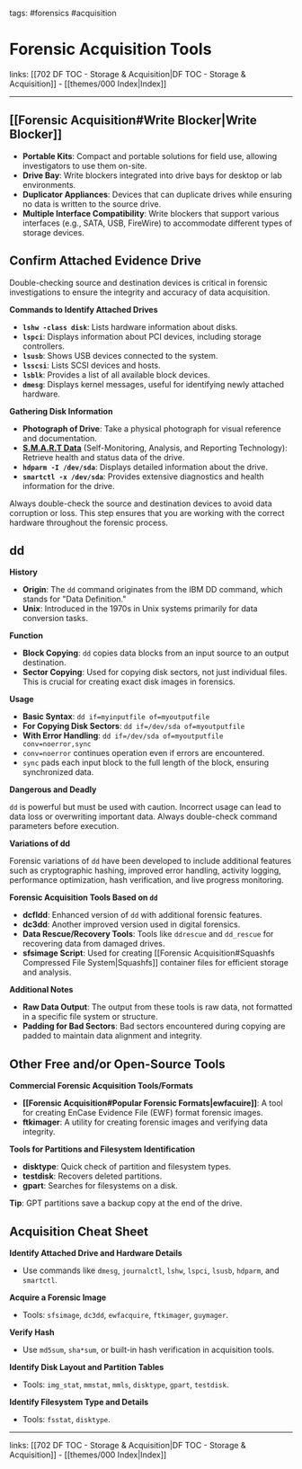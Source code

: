 tags: #forensics #acquisition

# Forensic Acquisition Tools

links: [[702 DF TOC - Storage & Acquisition|DF TOC - Storage & Acquisition]] - [[themes/000 Index|Index]]

---
## [[Forensic Acquisition#Write Blocker|Write Blocker]]

- **Portable Kits**: Compact and portable solutions for field use, allowing investigators to use them on-site.
- **Drive Bay**: Write blockers integrated into drive bays for desktop or lab environments.
- **Duplicator Appliances**: Devices that can duplicate drives while ensuring no data is written to the source drive.
- **Multiple Interface Compatibility**: Write blockers that support various interfaces (e.g., SATA, USB, FireWire) to accommodate different types of storage devices.

## Confirm Attached Evidence Drive

Double-checking source and destination devices is critical in forensic investigations to ensure the integrity and accuracy of data acquisition.

**Commands to Identify Attached Drives**

- **`lshw -class disk`**: Lists hardware information about disks.
- **`lspci`**: Displays information about PCI devices, including storage controllers.
- **`lsusb`**: Shows USB devices connected to the system.
- **`lsscsi`**: Lists SCSI devices and hosts.
- **`lsblk`**: Provides a list of all available block devices.
- **`dmesg`**: Displays kernel messages, useful for identifying newly attached hardware.

**Gathering Disk Information**

- **Photograph of Drive**: Take a physical photograph for visual reference and documentation.
- [**S.M.A.R.T Data**](https://en.wikipedia.org/wiki/Self-Monitoring,_Analysis_and_Reporting_Technology) (Self-Monitoring, Analysis, and Reporting Technology): Retrieve health and status data of the drive.
- **`hdparm -I /dev/sda`**: Displays detailed information about the drive.
- **`smartctl -x /dev/sda`**: Provides extensive diagnostics and health information for the drive.

Always double-check the source and destination devices to avoid data corruption or loss. This step ensures that you are working with the correct hardware throughout the forensic process.

## dd

**History**

- **Origin**: The `dd` command originates from the IBM DD command, which stands for "Data Definition."
- **Unix**: Introduced in the 1970s in Unix systems primarily for data conversion tasks.

**Function**

- **Block Copying**: `dd` copies data blocks from an input source to an output destination.
- **Sector Copying**: Used for copying disk sectors, not just individual files. This is crucial for creating exact disk images in forensics.

**Usage**

- **Basic Syntax**: `dd if=myinputfile of=myoutputfile`
- **For Copying Disk Sectors**: `dd if=/dev/sda of=myoutputfile`
- **With Error Handling**: `dd if=/dev/sda of=myoutputfile conv=noerror,sync`
- `conv=noerror` continues operation even if errors are encountered.
- `sync` pads each input block to the full length of the block, ensuring synchronized data.

**Dangerous and Deadly**

`dd` is powerful but must be used with caution. Incorrect usage can lead to data loss or overwriting important data. Always double-check command parameters before execution.

**Variations of dd**

Forensic variations of `dd` have been developed to include additional features such as cryptographic hashing, improved error handling, activity logging, performance optimization, hash verification, and live progress monitoring.

**Forensic Acquisition Tools Based on `dd`**

- **dcfldd**: Enhanced version of `dd` with additional forensic features.
- **dc3dd**: Another improved version used in digital forensics.
- **Data Rescue/Recovery Tools**: Tools like `ddrescue` and `dd_rescue` for recovering data from damaged drives.
- **sfsimage Script**: Used for creating [[Forensic Acquisition#Squashfs Compressed File System|Squashfs]] container files for efficient storage and analysis.

**Additional Notes**

- **Raw Data Output**: The output from these tools is raw data, not formatted in a specific file system or structure.
- **Padding for Bad Sectors**: Bad sectors encountered during copying are padded to maintain data alignment and integrity.

## Other Free and/or Open-Source Tools

**Commercial Forensic Acquisition Tools/Formats**

- **[[Forensic Acquisition#Popular Forensic Formats|ewfacuire]]**: A tool for creating EnCase Evidence File (EWF) format forensic images.
- **ftkimager**: A utility for creating forensic images and verifying data integrity.

**Tools for Partitions and Filesystem Identification**

- **disktype**: Quick check of partition and filesystem types.
- **testdisk**: Recovers deleted partitions.
- **gpart**: Searches for filesystems on a disk.

**Tip**: GPT partitions save a backup copy at the end of the drive.

## Acquisition Cheat Sheet

**Identify Attached Drive and Hardware Details**

- Use commands like `dmesg`, `journalctl`, `lshw`, `lspci`, `lsusb`, `hdparm`, and `smartctl`.

**Acquire a Forensic Image**

- Tools: `sfsimage`, `dc3dd`, `ewfacquire`, `ftkimager`, `guymager`.

**Verify Hash**

- Use `md5sum`, `sha*sum`, or built-in hash verification in acquisition tools.

**Identify Disk Layout and Partition Tables**

- Tools: `img_stat`, `mmstat`, `mmls`, `disktype`, `gpart`, `testdisk`.

**Identify Filesystem Type and Details**

- Tools: `fsstat`, `disktype`.

---
links: [[702 DF TOC - Storage & Acquisition|DF TOC - Storage & Acquisition]] - [[themes/000 Index|Index]]